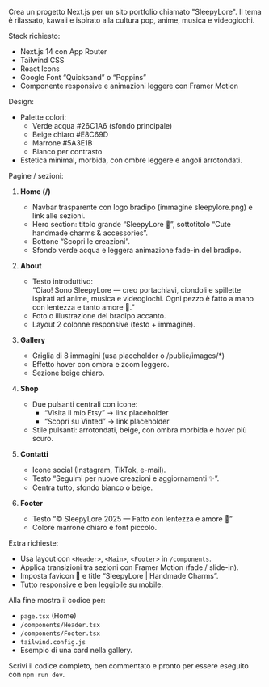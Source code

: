 Crea un progetto Next.js per un sito portfolio chiamato "SleepyLore".
Il tema è rilassato, kawaii e ispirato alla cultura pop, anime, musica e videogiochi.

Stack richiesto:
- Next.js 14 con App Router
- Tailwind CSS
- React Icons
- Google Font “Quicksand” o “Poppins”
- Componente responsive e animazioni leggere con Framer Motion

Design:
- Palette colori:
  - Verde acqua #26C1A6 (sfondo principale)
  - Beige chiaro #E8C69D
  - Marrone #5A3E1B
  - Bianco per contrasto
- Estetica minimal, morbida, con ombre leggere e angoli arrotondati.

Pagine / sezioni:
1. **Home (/)**
   - Navbar trasparente con logo bradipo (immagine sleepylore.png) e link alle sezioni.
   - Hero section: titolo grande “SleepyLore 🦥”, sottotitolo “Cute handmade charms & accessories”.
   - Bottone “Scopri le creazioni”.
   - Sfondo verde acqua e leggera animazione fade-in del bradipo.

2. **About**
   - Testo introduttivo:  
     “Ciao! Sono SleepyLore — creo portachiavi, ciondoli e spillette ispirati ad anime, musica e videogiochi. Ogni pezzo è fatto a mano con lentezza e tanto amore 🦥.”
   - Foto o illustrazione del bradipo accanto.
   - Layout 2 colonne responsive (testo + immagine).

3. **Gallery**
   - Griglia di 8 immagini (usa placeholder o /public/images/*)
   - Effetto hover con ombra e zoom leggero.
   - Sezione beige chiaro.

4. **Shop**
   - Due pulsanti centrali con icone:
     - “Visita il mio Etsy” → link placeholder
     - “Scopri su Vinted” → link placeholder
   - Stile pulsanti: arrotondati, beige, con ombra morbida e hover più scuro.

5. **Contatti**
   - Icone social (Instagram, TikTok, e-mail).
   - Testo “Seguimi per nuove creazioni e aggiornamenti ✨”.
   - Centra tutto, sfondo bianco o beige.

6. **Footer**
   - Testo “© SleepyLore 2025 — Fatto con lentezza e amore 🦥”
   - Colore marrone chiaro e font piccolo.

Extra richieste:
- Usa layout con `<Header>`, `<Main>`, `<Footer>` in `/components`.
- Applica transizioni tra sezioni con Framer Motion (fade / slide-in).
- Imposta favicon 🦥 e title “SleepyLore | Handmade Charms”.
- Tutto responsive e ben leggibile su mobile.

Alla fine mostra il codice per:
- `page.tsx` (Home)
- `/components/Header.tsx`
- `/components/Footer.tsx`
- `tailwind.config.js`
- Esempio di una card nella gallery.

Scrivi il codice completo, ben commentato e pronto per essere eseguito con `npm run dev`.

